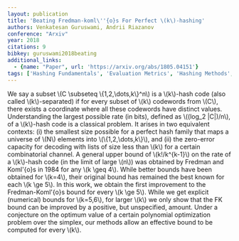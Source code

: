 ```yaml
---
layout: publication
title: 'Beating Fredman-koml\''{o}s For Perfect \(k\)-hashing'
authors: Venkatesan Guruswami, Andrii Riazanov
conference: "Arxiv"
year: 2018
citations: 9
bibkey: guruswami2018beating
additional_links:
  - {name: "Paper", url: 'https://arxiv.org/abs/1805.04151'}
tags: ['Hashing Fundamentals', 'Evaluation Metrics', 'Hashing Methods', 'ANN Search']
---
```

We say a subset \\(C \subseteq \\{1,2,\dots,k\\}^n\\) is a \\(k\\)-hash code (also
called \\(k\\)-separated) if for every subset of \\(k\\) codewords from \\(C\\), there
exists a coordinate where all these codewords have distinct values.
Understanding the largest possible rate (in bits), defined as \\((log_2 |C|)/n\\),
of a \\(k\\)-hash code is a classical problem. It arises in two equivalent
contexts: (i) the smallest size possible for a perfect hash family that maps a
universe of \\(N\\) elements into \\(\\{1,2,\dots,k\\}\\), and (ii) the zero-error
capacity for decoding with lists of size less than \\(k\\) for a certain
combinatorial channel.
  A general upper bound of \\(k!/k^\{k-1\}\\) on the rate of a \\(k\\)-hash code (in the
limit of large \\(n\\)) was obtained by Fredman and Koml\'\{o\}s in 1984 for any \\(k
\geq 4\\). While better bounds have been obtained for \\(k=4\\), their original bound
has remained the best known for each \\(k \ge 5\\). In this work, we obtain the
first improvement to the Fredman-Koml\'\{o\}s bound for every \\(k \ge 5\\). While we
get explicit (numerical) bounds for \\(k=5,6\\), for larger \\(k\\) we only show that
the FK bound can be improved by a positive, but unspecified, amount. Under a
conjecture on the optimum value of a certain polynomial optimization problem
over the simplex, our methods allow an effective bound to be computed for every
\\(k\\).
